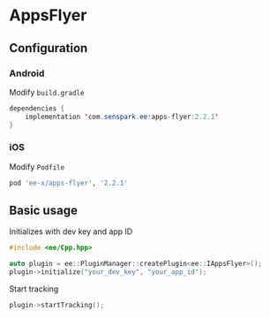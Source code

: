 # AppsFlyer
## Configuration
### Android
Modify `build.gradle`
```java
dependencies {
    implementation 'com.senspark.ee:apps-flyer:2.2.1'
}
```

### iOS
Modify `Podfile`
```ruby
pod 'ee-x/apps-flyer', '2.2.1'
```

## Basic usage
Initializes with dev key and app ID
```cpp
#include <ee/Cpp.hpp>

auto plugin = ee::PluginManager::createPlugin<ee::IAppsFlyer>();
plugin->initialize("your_dev_key", "your_app_id");
```

Start tracking
```cpp
plugin->startTracking();
```